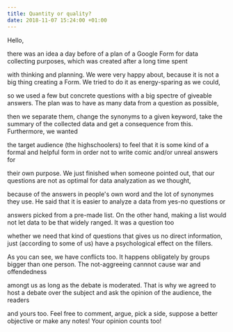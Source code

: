 ```yaml
---
title: Quantity or quality?
date: 2018-11-07 15:24:00 +01:00
---
```


Hello,

there was an idea a day before of a plan of a Google Form for data collecting purposes, which was created after a long time spent

with thinking and planning. We were very happy about, because it is not a big thing creating a Form. We tried to do it as energy-sparing as we could,

so we used a few but concrete questions with a big spectre of giveable answers. The plan was to have as many data from a question as possible,

then we separate them, change the synonyms to a given keyword, take the summary of the collected data and get a consequence from this. Furthermore, we wanted

the target audience (the highschoolers) to feel that it is some kind of a formal and helpful form in order not to write comic and/or unreal answers for

their own purpose. We just finished when someone pointed out, that our questions are not as optimal for data analyzation as we thought,

because of the answers in people's own word and the lot of synonymes they use. He said that it is easier to analyze a data from yes-no questions or

answers picked from a pre-made list. On the other hand, making a list would not let data to be that widely ranged. It was a question too

whether we need that kind of questions that gives us no direct information, just (according to some of us) have a psychological effect on the fillers.

As you can see, we have conflicts too. It happens obligately by groups bigger than one person. The not-aggreeing cannnot cause war and offendedness

amongt us as long as the debate is moderated. That is why we agreed to host a debate over the subject and ask the opinion of the audience, the readers

and yours too. Feel free to comment, argue, pick a side, suppose a better objective or make any notes! Your opinion counts too!